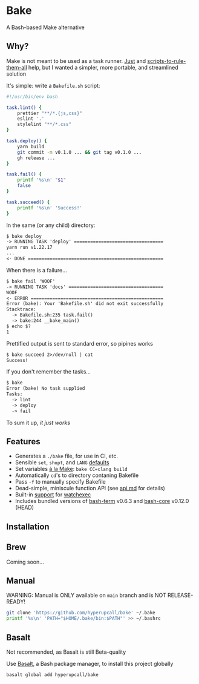 # Bake

A Bash-based Make alternative

## Why?

Make is not meant to be used as a task runner. [Just](https://github.com/casey/just) and [scripts-to-rule-them-all](https://github.com/github/scripts-to-rule-them-all) help, but I wanted a simpler, more portable, and streamlined solution

It's simple: write a `Bakefile.sh` script:

```sh
#!/usr/bin/env bash

task.lint() {
	prettier "**/*.{js,css}"
	eslint '.'
	stylelint "**/*.css"
}

task.deploy() {
	yarn build
	git commit -m v0.1.0 ... && git tag v0.1.0 ...
	gh release ...
}

task.fail() {
	printf '%s\n' "$1"
	false
}

task.succeed() {
	printf '%s\n' 'Success!'
}
```

In the same (or any child) directory:

```txt
$ bake deploy
-> RUNNING TASK 'deploy' =================================
yarn run v1.22.17
...
<- DONE ==================================================
```

When there is a failure...

```txt
$ bake fail 'WOOF'
-> RUNNING TASK 'docs' ===================================
WOOF
<- ERROR =================================================
Error (bake): Your 'Bakefile.sh' did not exit successfully
Stacktrace:
  -> Bakefile.sh:235 task.fail()
  -> bake:244 __bake_main()
$ echo $?
1
```

Prettified output is sent to standard error, so pipines works

```txt
$ bake succeed 2>/dev/null | cat
Success!
```

If you don't remember the tasks...

```txt
$ bake
Error (bake) No task supplied
Tasks:
  -> lint
  -> deploy
  -> fail
```

To sum it up, _it just works_

## Features

- Generates a `./bake` file, for use in CI, etc.
- Sensible `set`, `shopt`, and `LANG` [defaults](./docs/features.md#sensible-defaults)
- Set variables [à la Make](./docs/features.md#make-esque-variable-setting): `bake CC=clang build`
- Automatically `cd`'s to directory contaning Bakefile
- Pass `-f` to manually specify Bakefile
- Dead-simple, miniscule function API (see [api.md](./docs/api.md) for details)
- Built-in [support](./docs/features.md#watchexec-support) for [watchexec](https://github.com/watchexec/watchexec)
- Includes bundled versions of [bash-term](https://github.com/hyperupcall/bash-term) v0.6.3 and [bash-core](https://github.com/hyperupcall/bash-core) v0.12.0 (HEAD)

## Installation

## Brew

Coming soon...

## Manual

WARNING: Manual is ONLY available on `main` branch and is NOT RELEASE-READY!

```sh
git clone 'https://github.com/hyperupcall/bake' ~/.bake
printf '%s\n' 'PATH="$HOME/.bake/bin:$PATH"' >> ~/.bashrc
```

## Basalt

Not recommended, as Basalt is still Beta-quality

Use [Basalt](https://github.com/hyperupcall/basalt), a Bash package manager, to install this project globally

```sh
basalt global add hyperupcall/bake
```
